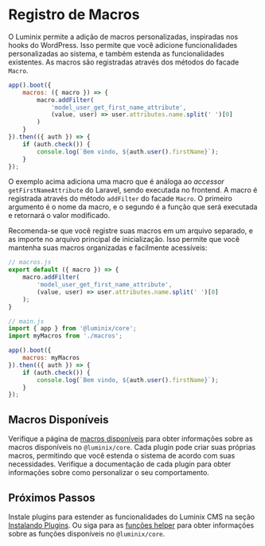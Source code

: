 # Registro de Macros

O Luminix permite a adição de macros personalizadas, inspiradas nos hooks do WordPress. Isso permite que você adicione funcionalidades personalizadas ao sistema, e também estenda as funcionalidades existentes. As macros são registradas através dos métodos do facade `Macro`.

```javascript
app().boot({
    macros: ({ macro }) => {
        macro.addFilter(
            'model_user_get_first_name_attribute',
            (value, user) => user.attributes.name.split(' ')[0]
        )
    }
}).then(({ auth }) => {
    if (auth.check()) {
        console.log(`Bem vindo, ${auth.user().firstName}`);
    }
});
```

O exemplo acima adiciona uma macro que é análoga ao *accessor* `getFirstNameAttribute` do Laravel, sendo executada no frontend. A macro é registrada através do método `addFilter` do facade `Macro`. O primeiro argumento é o nome da macro, e o segundo é a função que será executada e retornará o valor modificado.

Recomenda-se que você registre suas macros em um arquivo separado, e as importe no arquivo principal de inicialização. Isso permite que você mantenha suas macros organizadas e facilmente acessíveis:

```javascript
// macros.js
export default ({ macro }) => {
    macro.addFilter(
        'model_user_get_first_name_attribute',
        (value, user) => user.attributes.name.split(' ')[0]
    );
}
```

```javascript
// main.js
import { app } from '@luminix/core';
import myMacros from './macros';

app().boot({
    macros: myMacros
}).then(({ auth }) => {
    if (auth.check()) {
        console.log(`Bem vindo, ${auth.user().firstName}`);
    }
});
```

## Macros Disponíveis

Verifique a página de [macros disponíveis](./4.1-Macros.md) para obter informações sobre as macros disponíveis no `@luminix/core`. Cada plugin pode criar suas próprias macros, permitindo que você estenda o sistema de acordo com suas necessidades. Verifique a documentação de cada plugin para obter informações sobre como personalizar o seu comportamento.

## Próximos Passos

Instale plugins para estender as funcionalidades do Luminix CMS na seção [Instalando Plugins](./1.3-Instalando-plugins.md). Ou siga para as [funções helper](./3-Funcoes-helper.md) para obter informações sobre as funções disponíveis no `@luminix/core`.



